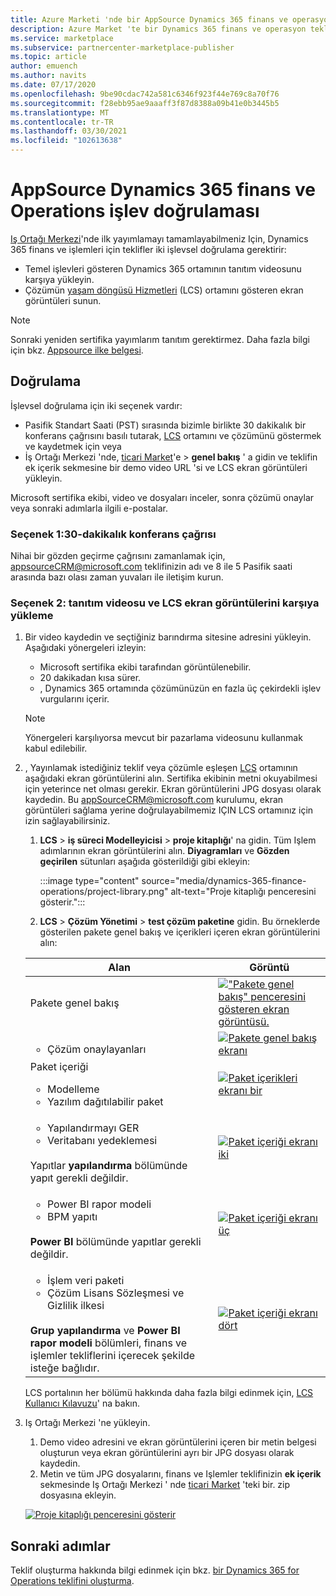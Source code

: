 ```yaml
---
title: Azure Marketi 'nde bir AppSource Dynamics 365 finans ve operasyon teklifinin işlevsel doğrulaması.
description: Azure Market 'te bir Dynamics 365 finans ve operasyon teklifini işlevsel olarak doğrulama.
ms.service: marketplace
ms.subservice: partnercenter-marketplace-publisher
ms.topic: article
author: emuench
ms.author: navits
ms.date: 07/17/2020
ms.openlocfilehash: 9be90cdac742a581c6346f923f44e769c8a70f76
ms.sourcegitcommit: f28ebb95ae9aaaff3f87d8388a09b41e0b3445b5
ms.translationtype: MT
ms.contentlocale: tr-TR
ms.lasthandoff: 03/30/2021
ms.locfileid: "102613638"
---
```

# <a name="appsource-dynamics-365-finance-and-operations-functional-validation"></a>AppSource Dynamics 365 finans ve Operations işlev doğrulaması

[Iş Ortağı Merkezi](https://partner.microsoft.com/dashboard/home)'nde ilk yayımlamayı tamamlayabilmeniz Için, Dynamics 365 finans ve işlemleri için teklifler iki işlevsel doğrulama gerektirir:

- Temel işlevleri gösteren Dynamics 365 ortamının tanıtım videosunu karşıya yükleyin.
- Çözümün [yaşam döngüsü Hizmetleri](https://lcs.dynamics.com/) (LCS) ortamını gösteren ekran görüntüleri sunun.

> [!NOTE]
> Sonraki yeniden sertifika yayımlarım tanıtım gerektirmez. Daha fazla bilgi için bkz. [Appsource ilke belgesi](/legal/marketplace/certification-policies#1440-dynamics-365-finance-ops).

## <a name="how-to-validate"></a>Doğrulama

İşlevsel doğrulama için iki seçenek vardır:

- Pasifik Standart Saati (PST) sırasında bizimle birlikte 30 dakikalık bir konferans çağrısını basılı tutarak, [LCS](https://lcs.dynamics.com/) ortamını ve çözümünü göstermek ve kaydetmek için veya
- İş Ortağı Merkezi 'nde, [ticari Market](https://partner.microsoft.com/dashboard/commercial-marketplace/overview)'e  >  **genel bakış** ' a gidin ve teklifin ek içerik sekmesine bir demo video URL 'si ve LCS ekran görüntüleri yükleyin.

Microsoft sertifika ekibi, video ve dosyaları inceler, sonra çözümü onaylar veya sonraki adımlarla ilgili e-postalar.

### <a name="option-1-30-minute-conference-call"></a>Seçenek 1:30-dakikalık konferans çağrısı

Nihai bir gözden geçirme çağrısını zamanlamak için, [appsourceCRM@microsoft.com](mailto:appsourceCRM@microsoft.com) teklifinizin adı ve 8 ile 5 Pasifik saati arasında bazı olası zaman yuvaları ile iletişim kurun.

### <a name="option-2-upload-a-demo-video-and-lcs-screenshots"></a>Seçenek 2: tanıtım videosu ve LCS ekran görüntülerini karşıya yükleme

1. Bir video kaydedin ve seçtiğiniz barındırma sitesine adresini yükleyin. Aşağıdaki yönergeleri izleyin:

    - Microsoft sertifika ekibi tarafından görüntülenebilir.
    - 20 dakikadan kısa sürer.
    - , Dynamics 365 ortamında çözümünüzün en fazla üç çekirdekli işlev vurgularını içerir.

    > [!NOTE]
    > Yönergeleri karşılıyorsa mevcut bir pazarlama videosunu kullanmak kabul edilebilir.

2. , Yayınlamak istediğiniz teklif veya çözümle eşleşen [LCS](https://lcs.dynamics.com/) ortamının aşağıdaki ekran görüntülerini alın. Sertifika ekibinin metni okuyabilmesi için yeterince net olması gerekir. Ekran görüntülerini JPG dosyası olarak kaydedin. Bu [appSourceCRM@microsoft.com](mailto:appSourceCRM@microsoft.com) kurulumu, ekran görüntüleri sağlama yerine doğrulayabilmemiz IÇIN LCS ortamınız için izin sağlayabilirsiniz.

    1. **LCS**  >  **iş süreci Modelleyicisi**  >  **proje kitaplığı**' na gidin. Tüm Işlem adımlarının ekran görüntülerini alın. **Diyagramları** ve **Gözden geçirilen** sütunları aşağıda gösterildiği gibi ekleyin:

       :::image type="content" source="media/dynamics-365-finance-operations/project-library.png" alt-text="Proje kitaplığı penceresini gösterir.":::

      2. **LCS**  >  **Çözüm Yönetimi**  >  **test çözüm paketine** gidin. Bu örneklerde gösterilen pakete genel bakış ve içerikleri içeren ekran görüntülerini alın:

    | Alan | Görüntü |
    | --- | --- |
    | Pakete genel bakış | [!["Pakete genel bakış" penceresini gösteren ekran görüntüsü.](media/dynamics-365-finance-operations/package-overview-45.png)](media/dynamics-365-finance-operations/package-overview.png#lightbox) |
    | <ul><li>Çözüm onaylayanları</li></ul> | [![Pakete genel bakış ekranı](media/dynamics-365-finance-operations/solution-approvers-45.png)](media/dynamics-365-finance-operations/solution-approvers.png#lightbox) |
    | Paket içeriği<ul><li>Modelleme</li><li>Yazılım dağıtılabilir paket</li></ul> | [![Paket içerikleri ekranı bir](media/dynamics-365-finance-operations/package-contents-1-45.png)](media/dynamics-365-finance-operations/package-contents-1.png#lightbox) |
    | <ul><li>Yapılandırmayı GER</li><li>Veritabanı yedeklemesi</li></ul><br>Yapıtlar **yapılandırma** bölümünde yapıt gerekli değildir. | [![Paket içeriği ekranı iki](media/dynamics-365-finance-operations/package-contents-2-45.png)](media/dynamics-365-finance-operations/package-contents-2.png#lightbox) |
    | <ul><li>Power BI rapor modeli</li><li>BPM yapıtı</li></ul><br>**Power BI** bölümünde yapıtlar gerekli değildir. | [![Paket içeriği ekranı üç](media/dynamics-365-finance-operations/package-contents-3-45.png)](media/dynamics-365-finance-operations/package-contents-3.png#lightbox) |
    | <ul><li>İşlem veri paketi</li><li>Çözüm Lisans Sözleşmesi ve Gizlilik ilkesi</li></ul><br>**Grup yapılandırma** ve **Power BI rapor modeli** bölümleri, finans ve işlemler tekliflerini içerecek şekilde isteğe bağlıdır. | [![Paket içeriği ekranı dört](media/dynamics-365-finance-operations/package-contents-4-45.png)](media/dynamics-365-finance-operations/package-contents-4.png#lightbox) |

    LCS portalının her bölümü hakkında daha fazla bilgi edinmek için, [LCS Kullanıcı Kılavuzu](/dynamics365/fin-ops-core/dev-itpro/lifecycle-services/lcs-user-guide)' na bakın.

3. Iş Ortağı Merkezi 'ne yükleyin.

    1. Demo video adresini ve ekran görüntülerini içeren bir metin belgesi oluşturun veya ekran görüntülerini ayrı bir JPG dosyası olarak kaydedin.
    2. Metin ve tüm JPG dosyalarını, finans ve Işlemler teklifinizin **ek içerik** sekmesinde Iş Ortağı Merkezi ' nde [ticari Market](https://partner.microsoft.com/dashboard/commercial-marketplace/overview) 'teki bir. zip dosyasına ekleyin.

    [![Proje kitaplığı penceresini gösterir](media/dynamics-365-finance-operations/supplemental-content.png)](media/dynamics-365-finance-operations/supplemental-content.png#lightbox)

## <a name="next-steps"></a>Sonraki adımlar

Teklif oluşturma hakkında bilgi edinmek için bkz. [bir Dynamics 365 for Operations teklifini oluşturma](./partner-center-portal/create-new-operations-offer.md).